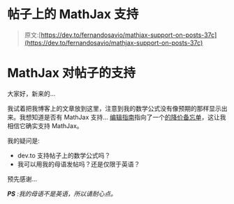 # 帖子上的 MathJax 支持

> 原文:[https://dev.to/fernandosavio/mathjax-support-on-posts-37c](https://dev.to/fernandosavio/mathjax-support-on-posts-37c)

# MathJax 对帖子的支持

大家好，新来的...

我试着把我博客上的文章放到这里，注意到我的数学公式没有像预期的那样显示出来。我想知道是否有 MathJax 支持...
[编辑指南](https://dev.to/p/editor_guide)指向了一个[的降价备忘单](https://github.com/adam-p/markdown-here/wiki/Markdown-Here-Cheatsheet)，这让我相信它确实支持 MathJax。

我的疑问是:

*   dev.to 支持帖子上的数学公式吗？
*   我可以用我的母语发帖吗？还是仅限于英语？

预先感谢...

***PS** :我的母语不是英语，所以请耐心点。*